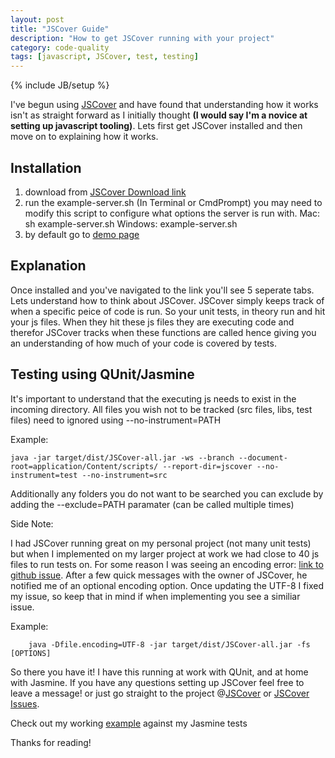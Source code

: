 ```yaml
---
layout: post
title: "JSCover Guide"
description: "How to get JSCover running with your project"
category: code-quality
tags: [javascript, JSCover, test, testing]
---
```

{% include JB/setup %}

I've begun using [JSCover](http://tntim96.github.com/JSCover/) and have found that understanding how it works isn't as straight forward as I initially thought **(I would say I'm a novice at setting up javascript tooling)**. Lets first get JSCover installed and then move on to explaining how it works.

## Installation

1. download from [JSCover Download link](http://sourceforge.net/projects/jscover/files/JSCover-0.2.0.zip/download)
2. run the example-server.sh (In Terminal or CmdPrompt) you may need to modify this script to configure what options the server is run with.
    Mac: 
    sh example-server.sh
    Windows:
    example-server.sh
3.  by default go to [demo page](http://localhost:8080/jscoverage.html?/index.html)

## Explanation

Once installed and you've navigated to the link you'll see 5 seperate tabs. Lets understand how to think about JSCover.  JSCover simply keeps track of when a specific peice of code is run.  So your unit tests, in theory run and hit your js files. When they hit these js files they are executing code and therefor JSCover tracks when these functions are called hence giving you an understanding of how much of your code is covered by tests.

## Testing using QUnit/Jasmine

It's important to understand that the executing js needs to exist in the incoming directory. All files you wish not to be tracked (src files, libs, test files) need to ignored using --no-instrument=PATH

Example:
    
    java -jar target/dist/JSCover-all.jar -ws --branch --document-root=application/Content/scripts/ --report-dir=jscover --no-instrument=test --no-instrument=src

Additionally any folders you do not want to be searched you can exclude by adding the --exclude=PATH paramater (can be called multiple times)

Side Note:

   I had JSCover running great on my personal project (not many unit tests) but when I implemented on my larger project at work we had close to 40 js files to run tests on. For some reason I was seeing an encoding error: [link to github issue](https://github.com/tntim96/JSCover/issues/36). After a few quick messages with the owner of JSCover, he notified me of an optional encoding option. Once updating the UTF-8 I fixed my issue, so keep that in mind if when implementing you see a similiar issue.

   Example:

        java -Dfile.encoding=UTF-8 -jar target/dist/JSCover-all.jar -fs [OPTIONS]

So there you have it! I have this running at work with QUnit, and at home with Jasmine. If you have any questions setting up JSCover feel free to leave a message! or just go straight to the project @[JSCover](https://github.com/tntim96/JSCover) or [JSCover Issues](https://github.com/tntim96/JSCover/issues).

Check out my working [example](/target/report/jscoverage.html?jasmine-standalone-1.3.1/SpecRunner.html) against my Jasmine tests

Thanks for reading!